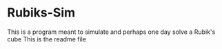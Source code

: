# Rubiks-Sim
This is a program meant to simulate and perhaps one day solve a Rubik's cube
This is the readme file
